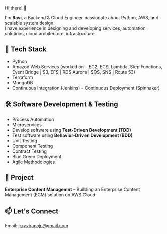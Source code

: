 Hi there! 👋  

I'm **Ravi**, a Backend & Cloud Engineer passionate about Python, AWS, and scalable system design.  
I have experience in designing and developing services, automation solutions, cloud architecture, infrastructure.

## 🚀 Tech Stack  
- Python  
- Amazon Web Services (worked on – EC2, ECS, Lambda, Step Functions, Event Bridge | S3, EFS | RDS Aurora | SQS, SNS | Route 53)
- Terraform  
- MongoDB
- Continuous Integration (Jenkins) - Continuous Deployment (Spinnaker)

## 🛠 Software Development & Testing  
- Process Automation
- Microservices
- Develop software using **Test-Driven Development (TDD)**  
- Test software using **Behavior-Driven Development (BDD)**
- Unit Testing  
- Component Testing  
- Contract Testing
- Blue Green Deployment
- Agile Methodologies

## 📌 Project  
**Enterprise Content Managemnt** – Building an Enterprise Content Management (ECM) solution on AWS Cloud  

## 📫 Let's Connect  
Email: jr.raviranajn@gmail.com
